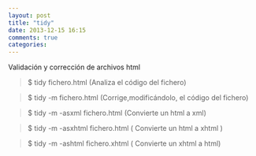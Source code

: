 ```yaml
---
layout: post
title: "tidy"
date: 2013-12-15 16:15
comments: true
categories: 
---
```

Validación y corrección de archivos html

>$ tidy fichero.html  (Analiza el código del fichero) 

>$ tidy -m fichero.html  (Corrige,modificándolo, el código del fichero) 

>$ tidy -m -asxml fichero.html  (Convierte un html a xml) 

>$ tidy -m -asxhtml fichero.html ( Convierte un html a xhtml )

>$ tidy -m -ashtml fichero.xhtml  ( Convierte un xhtml a html)

